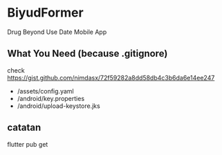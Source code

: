 # BiyudFormer
Drug Beyond Use Date Mobile App

## What You Need (because .gitignore)
check https://gist.github.com/nimdasx/72f59282a8dd58db4c3b6da6e14ee247  
- /assets/config.yaml
- /android/key.properties
- /android/upload-keystore.jks

## catatan
flutter pub get